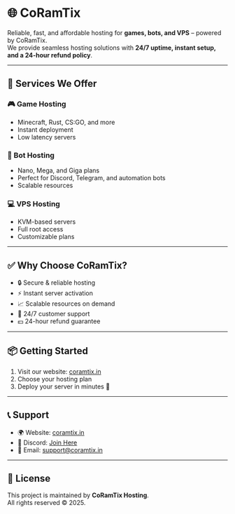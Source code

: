 # 🌐 CoRamTix

Reliable, fast, and affordable hosting for **games, bots, and VPS** – powered by CoRamTix.  
We provide seamless hosting solutions with **24/7 uptime, instant setup, and a 24-hour refund policy**.

---

## 🚀 Services We Offer

### 🎮 Game Hosting
- Minecraft, Rust, CS:GO, and more  
- Instant deployment  
- Low latency servers  

### 🤖 Bot Hosting
- Nano, Mega, and Giga plans  
- Perfect for Discord, Telegram, and automation bots  
- Scalable resources  

### 💻 VPS Hosting
- KVM-based servers  
- Full root access  
- Customizable plans  

---

## ✅ Why Choose CoRamTix?
- 🔒 Secure & reliable hosting  
- ⚡ Instant server activation  
- 📈 Scalable resources on demand  
- 💬 24/7 customer support  
- 💵 24-hour refund guarantee  

---

## 📦 Getting Started
1. Visit our website: [coramtix.in](https://coramtix.in)  
2. Choose your hosting plan  
3. Deploy your server in minutes 🚀  

---

## 📞 Support
- 🌍 Website: [coramtix.in](https://coramtix.in)  
- 💬 Discord: [Join Here](https://discord.gg/)  
- 📧 Email: support@coramtix.in  

---

## 📜 License
This project is maintained by **CoRamTix Hosting**.  
All rights reserved © 2025.
